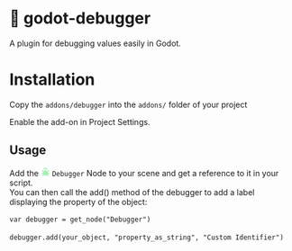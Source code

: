 # 🐛 godot-debugger

A plugin for debugging values easily in Godot.

# Installation

Copy the `addons/debugger` into the `addons/` folder of your project

Enable the add-on in Project Settings.

## Usage

Add the ![debugger icon](addons/debugger/icon-16.png) `Debugger` Node to your scene and get a reference to it in your script.  
You can then call the add() method of the debugger to add a label displaying the property of the object:

```
var debugger = get_node("Debugger")

debugger.add(your_object, "property_as_string", "Custom Identifier")
```
